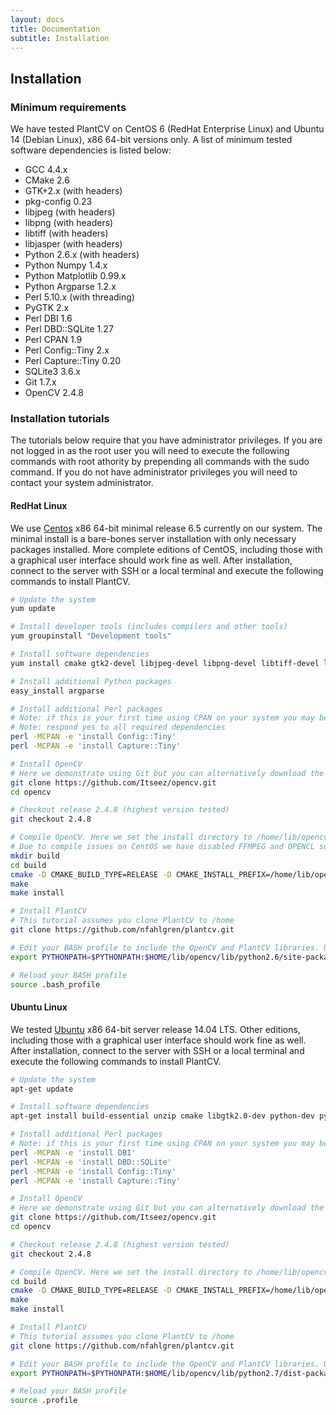 ```yaml
---
layout: docs
title: Documentation
subtitle: Installation
---
```


## Installation
### Minimum requirements
We have tested PlantCV on CentOS 6 (RedHat Enterprise Linux) and Ubuntu 14 (Debian Linux), x86 64-bit versions only. A list of minimum tested software dependencies is listed below:

- GCC 4.4.x
- CMake 2.6
- GTK+2.x (with headers)
- pkg-config 0.23
- libjpeg (with headers)
- libpng (with headers)
- libtiff (with headers)
- libjasper (with headers)
- Python 2.6.x (with headers)
- Python Numpy 1.4.x
- Python Matplotlib 0.99.x
- Python Argparse 1.2.x
- Perl 5.10.x (with threading)
- PyGTK 2.x
- Perl DBI 1.6
- Perl DBD::SQLite 1.27
- Perl CPAN 1.9
- Perl Config::Tiny 2.x
- Perl Capture::Tiny 0.20
- SQLite3 3.6.x
- Git 1.7.x
- OpenCV 2.4.8

### Installation tutorials
The tutorials below require that you have administrator privileges. If you are not logged in as the root user you will need to execute the following commands with root athority by prepending all commands with the sudo command. If you do not have administrator privileges you will need to contact your system administrator.

#### RedHat Linux
We use [Centos](https://www.centos.org/) x86 64-bit minimal release 6.5 currently on our system. The minimal install is a bare-bones server installation with only necessary packages installed. More complete editions of CentOS, including those with a graphical user interface should work fine as well. After installation, connect to the server with SSH or a local terminal and execute the following commands to install PlantCV.

```bash
# Update the system
yum update

# Install developer tools (includes compilers and other tools)
yum groupinstall "Development tools"

# Install software dependencies
yum install cmake gtk2-devel libjpeg-devel libpng-devel libtiff-devel libjasper-devel opencv opencv-devel opencv-python python-devel numpy python-matplotlib pygtk2 perl-DBI perl-DBD-SQLite perl-CPAN

# Install additional Python packages
easy_install argparse

# Install additional Perl packages
# Note: if this is your first time using CPAN on your system you may be asked some initial setup questions
# Note: respond yes to all required dependencies
perl -MCPAN -e 'install Config::Tiny'
perl -MCPAN -e 'install Capture::Tiny'

# Install OpenCV
# Here we demonstrate using Git but you can alternatively download the package from SourceForge. This tutorial assumes you clone OpenCV to /home
git clone https://github.com/Itseez/opencv.git
cd opencv

# Checkout release 2.4.8 (highest version tested)
git checkout 2.4.8

# Compile OpenCV. Here we set the install directory to /home/lib/opencv. Either use the default install location (if you have administrator privileges) or install to a directory that is appropriate for your system
# Due to compile issues on CentOS we have disabled FFMPEG and OPENCL support
mkdir build
cd build
cmake -D CMAKE_BUILD_TYPE=RELEASE -D CMAKE_INSTALL_PREFIX=/home/lib/opencv -D WITH_FFMPEG=OFF -D WITH_TBB=ON -D WITH_OPENCL=OFF -D WITH_1394=OFF /home/opencv/
make
make install

# Install PlantCV
# This tutorial assumes you clone PlantCV to /home
git clone https://github.com/nfahlgren/plantcv.git

# Edit your BASH profile to include the OpenCV and PlantCV libraries. Use your favorite editor to edit .bash_profile and add the following line:
export PYTHONPATH=$PYTHONPATH:$HOME/lib/opencv/lib/python2.6/site-packages:$HOME/plantcv

# Reload your BASH profile
source .bash_profile
```

#### Ubuntu Linux
We tested [Ubuntu](http://www.ubuntu.com/) x86 64-bit server release 14.04 LTS. Other editions, including those with a graphical user interface should work fine as well. After installation, connect to the server with SSH or a local terminal and execute the following commands to install PlantCV.

```bash
# Update the system
apt-get update

# Install software dependencies
apt-get install build-essential unzip cmake libgtk2.0-dev python-dev python-numpy python-gtk2 python-matplotlib libavcodec-dev libavformat-dev libswscale-dev libdc1394-22 libjpeg-dev libpng-dev libjasper-dev libtiff-dev libtbb-dev sqlite3

# Install additional Perl packages
# Note: if this is your first time using CPAN on your system you may be asked some initial setup questions
perl -MCPAN -e 'install DBI'
perl -MCPAN -e 'install DBD::SQLite'
perl -MCPAN -e 'install Config::Tiny'
perl -MCPAN -e 'install Capture::Tiny'

# Install OpenCV
# Here we demonstrate using Git but you can alternatively download the package from SourceForge. This tutorial assumes you clone OpenCV to /home
git clone https://github.com/Itseez/opencv.git
cd opencv

# Checkout release 2.4.8 (highest version tested)
git checkout 2.4.8

# Compile OpenCV. Here we set the install directory to /home/lib/opencv. Either use the default install location (if you have administrator privileges) or install to a directory that is appropriate for your system
cd build
cmake -D CMAKE_BUILD_TYPE=RELEASE -D CMAKE_INSTALL_PREFIX=/home/lib/opencv -D WITH_TBB=ON /home/opencv/
make
make install

# Install PlantCV
# This tutorial assumes you clone PlantCV to /home
git clone https://github.com/nfahlgren/plantcv.git

# Edit your BASH profile to include the OpenCV and PlantCV libraries. Use your favorite editor to edit .profile and add the following line:
export PYTHONPATH=$PYTHONPATH:$HOME/lib/opencv/lib/python2.7/dist-packages:$HOME/plantcv

# Reload your BASH profile
source .profile
```
